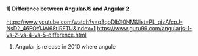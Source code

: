#### 1) Difference between AngularJS and Angular 2
https://www.youtube.com/watch?v=q3qoDlbX0NM&list=PL_qizAfcpJ-NsD2_46FOYIJAi68tIRFTU&index=1
https://www.guru99.com/angularjs-1-vs-2-vs-4-vs-5-difference.html

1) Angular js release in 2010 where angule 